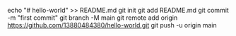 echo "# hello-world" >> README.md
git init
git add README.md
git commit -m "first commit"
git branch -M main
git remote add origin https://github.com/13880484380/hello-world.git
git push -u origin main
